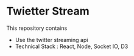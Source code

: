 

#  Twietter Stream

This repository contains


* Use the twitter streaming api
* Technical Stack : React, Node, Socket IO, D3
